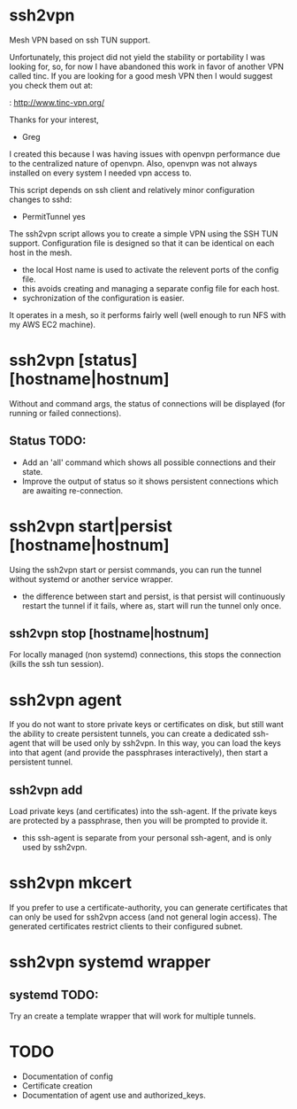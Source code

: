 # ssh2vpn
Mesh VPN based on ssh TUN support.

Unfortunately, this project did not yield the stability or portability
I was looking for, so, for now I have abandoned this work in favor of
another VPN called tinc.  If you are looking for a good mesh VPN then
I would suggest you check them out at:

:	http://www.tinc-vpn.org/

Thanks for your interest,
- Greg

I created this because I was having issues with openvpn performance
due to the centralized nature of openvpn. Also, openvpn was not always
installed on every system I needed vpn access to.

This script depends on ssh client and relatively minor configuration changes to sshd:
- PermitTunnel yes

The ssh2vpn script allows you to create a simple VPN using the SSH TUN support. Configuration file is designed so that it can be identical on each host in the mesh.
- the local Host name is used to activate the relevent ports of the config file.
- this avoids creating and managing a separate config file for each host.
- sychronization of the configuration is easier.

It operates in a mesh, so it performs fairly well (well enough to run NFS with my AWS EC2 machine).

# ssh2vpn [status] [hostname|hostnum]
Without and command args, the status of connections will be displayed (for running or failed connections).

## Status TODO:
- Add an 'all' command which shows all possible connections and their state.
- Improve the output of status so it shows persistent connections which are awaiting re-connection.

# ssh2vpn start|persist [hostname|hostnum]
Using the ssh2vpn start or persist commands, you can run the tunnel without systemd or another service wrapper.
- the difference between start and persist, is that persist will continuously restart
  the tunnel if it fails, where as, start will run the tunnel only once.

## ssh2vpn stop [hostname|hostnum]
For locally managed (non systemd) connections, this stops the connection (kills the ssh tun session).
# ssh2vpn agent
If you do not want to store private keys or certificates on disk, but still want the ability to create persistent tunnels,
you can create a dedicated ssh-agent that will be used only by ssh2vpn. In this way, you can load the keys into that agent (and provide the passphrases interactively), then start a persistent tunnel.

## ssh2vpn add
Load private keys (and certificates) into the ssh-agent. If the private keys are protected by a passphrase, then you will be prompted to provide it.
- this ssh-agent is separate from your personal ssh-agent, and is only used by ssh2vpn.

# ssh2vpn mkcert
If you prefer to use a certificate-authority, you can generate certificates that can only be used for ssh2vpn access (and not general login access). The generated certificates restrict clients to their configured subnet.

# ssh2vpn systemd wrapper
## systemd TODO:
Try an create a template wrapper that will work for multiple tunnels.

# TODO
- Documentation of config
- Certificate creation
- Documentation of agent use and authorized_keys.
